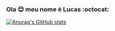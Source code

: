 ### Ola :blush: meu nome é Lucas :octocat:



[![Anurag's GitHub stats](https://github-readme-stats.vercel.app/api?username=fogo5000&show_icons=truetheme=dark)](https://github.com/anuraghazra/github-readme-stats)
<!--
